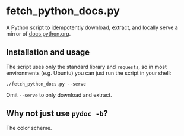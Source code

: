 # fetch_python_docs.py

A Python script to idempotently download, extract, and locally serve a mirror of
[docs.python.org](https://docs.python.org/).

## Installation and usage

The script uses only the standard library and `requests`, so in most
environments (e.g. Ubuntu) you can just run the script in your shell:

```
./fetch_python_docs.py --serve
```

Omit `--serve` to only download and extract.

## Why not just use `pydoc -b`?

The color scheme.
